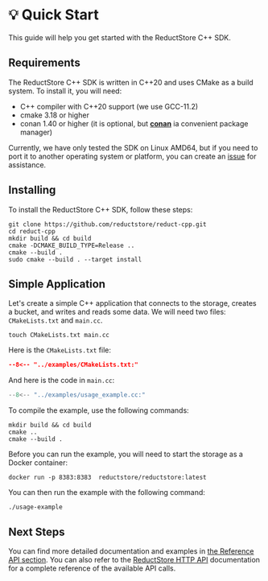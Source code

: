 # 💡 Quick Start

This guide will help you get started with the ReductStore C++ SDK.

## Requirements

The ReductStore C++ SDK is written in C++20 and uses CMake as a build system. To install it, you will need:

* C++ compiler with C++20 support (we use GCC-11.2)
* cmake 3.18 or higher
* conan 1.40 or higher (it is optional, but [**conan**](https://conan.io) ia convenient package manager)

Currently, we have only tested the SDK on Linux AMD64, but if you need to port it to another
operating system or platform, you can create an [issue](https://github.com/reductstore/reduct-cpp/issues/new/choose)
for assistance.

## Installing

To install the ReductStore C++ SDK, follow these steps:

```
git clone https://github.com/reductstore/reduct-cpp.git
cd reduct-cpp
mkdir build && cd build
cmake -DCMAKE_BUILD_TYPE=Release ..
cmake --build .
sudo cmake --build . --target install
```

## Simple Application

Let's create a simple C++ application that connects to the storage, creates a bucket, and writes and reads some data. We
will need two files: `CMakeLists.txt` and `main.cc`.

```
touch CMakeLists.txt main.cc
```

Here is the `CMakeLists.txt` file:

```cmake title="CMakelists.txt"
--8<-- "../examples/CMakeLists.txt:"
```

And here is the code in `main.cc`:

```cpp title="main.cc"
--8<-- "../examples/usage_example.cc:"
```

To compile the example, use the following commands:

```
mkdir build && cd build
cmake ..
cmake --build .
```

Before you can run the example, you will need to start the storage as a Docker container:

```
docker run -p 8383:8383  reductstore/reductstore:latest
```

You can then run the example with the following command:

```
./usage-example
```

## Next Steps

You can find more detailed documentation and examples in [the Reference API section](docs/api_reference/). You can also
refer to the [ReductStore HTTP API](https://docs.reduct.store/http-api) documentation for a complete reference
of the available API calls.
